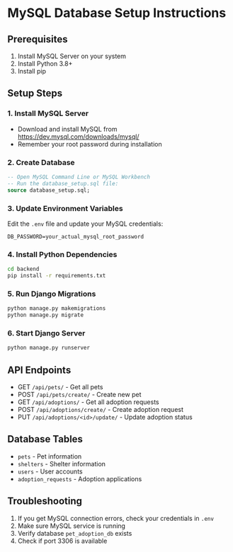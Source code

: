 # MySQL Database Setup Instructions

## Prerequisites
1. Install MySQL Server on your system
2. Install Python 3.8+
3. Install pip

## Setup Steps

### 1. Install MySQL Server
- Download and install MySQL from https://dev.mysql.com/downloads/mysql/
- Remember your root password during installation

### 2. Create Database
```sql
-- Open MySQL Command Line or MySQL Workbench
-- Run the database_setup.sql file:
source database_setup.sql;
```

### 3. Update Environment Variables
Edit the `.env` file and update your MySQL credentials:
```
DB_PASSWORD=your_actual_mysql_root_password
```

### 4. Install Python Dependencies
```bash
cd backend
pip install -r requirements.txt
```

### 5. Run Django Migrations
```bash
python manage.py makemigrations
python manage.py migrate
```

### 6. Start Django Server
```bash
python manage.py runserver
```

## API Endpoints
- GET `/api/pets/` - Get all pets
- POST `/api/pets/create/` - Create new pet
- GET `/api/adoptions/` - Get all adoption requests
- POST `/api/adoptions/create/` - Create adoption request
- PUT `/api/adoptions/<id>/update/` - Update adoption status

## Database Tables
- `pets` - Pet information
- `shelters` - Shelter information
- `users` - User accounts
- `adoption_requests` - Adoption applications

## Troubleshooting
1. If you get MySQL connection errors, check your credentials in `.env`
2. Make sure MySQL service is running
3. Verify database `pet_adoption_db` exists
4. Check if port 3306 is available